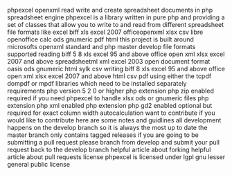 phpexcel openxml read write and create spreadsheet documents in php spreadsheet engine phpexcel is a library written in pure php and providing a set of classes that allow you to write to and read from different spreadsheet file formats like excel biff xls excel 2007 officeopenxml xlsx csv libre openoffice calc ods gnumeric pdf html this project is built around microsofts openxml standard and php master develop file formats supported reading biff 5 8 xls excel 95 and above office open xml xlsx excel 2007 and above spreadsheetml xml excel 2003 open document format oasis ods gnumeric html sylk csv writing biff 8 xls excel 95 and above office open xml xlsx excel 2007 and above html csv pdf using either the tcpdf dompdf or mpdf libraries which need to be installed separately requirements php version 5 2 0 or higher php extension php zip enabled required if you need phpexcel to handle xlsx ods or gnumeric files php extension php xml enabled php extension php gd2 enabled optional but required for exact column width autocalculation want to contribute if you would like to contribute here are some notes and guidlines all development happens on the develop branch so it is always the most up to date the master branch only contains tagged releases if you are going to be submitting a pull request please branch from develop and submit your pull request back to the develop branch helpful article about forking helpful article about pull requests license phpexcel is licensed under lgpl gnu lesser general public license